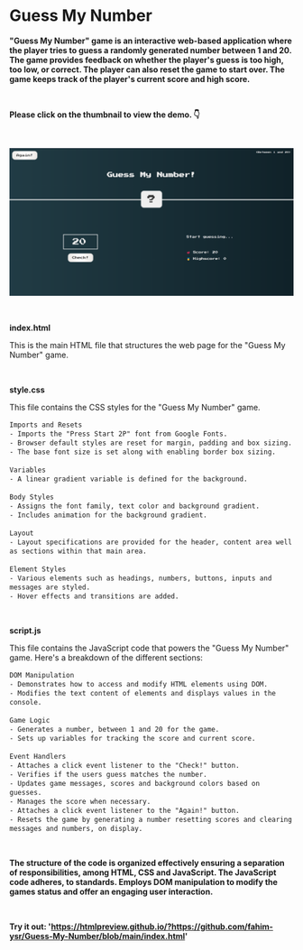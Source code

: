 # Guess My Number

**"Guess My Number" game is an interactive web-based application where the player tries to guess a randomly generated number between 1 and 20. The game provides feedback on whether the player's guess is too high, too low, or correct. The player can also reset the game to start over. The game keeps track of the player's current score and high score.**

<br>

**Please click on the thumbnail to view the demo. 👇**

<br>

[![Watch the video](demo.png)](https://youtu.be/iXaBQ1874bM)

</br>

**index.html**

This is the main HTML file that structures the web page for the "Guess My Number" game.

<br>

**style.css**

This file contains the CSS styles for the "Guess My Number" game.

    Imports and Resets
    - Imports the "Press Start 2P" font from Google Fonts.
    - Browser default styles are reset for margin, padding and box sizing.
    - The base font size is set along with enabling border box sizing.

    Variables
    - A linear gradient variable is defined for the background.

    Body Styles
    - Assigns the font family, text color and background gradient.
    - Includes animation for the background gradient.

    Layout
    - Layout specifications are provided for the header, content area well as sections within that main area.

    Element Styles
    - Various elements such as headings, numbers, buttons, inputs and messages are styled.
    - Hover effects and transitions are added.
<br>

**script.js**

This file contains the JavaScript code that powers the "Guess My Number" game. Here's a breakdown of the different sections:

    DOM Manipulation
    - Demonstrates how to access and modify HTML elements using DOM.
    - Modifies the text content of elements and displays values in the console.

    Game Logic
    - Generates a number, between 1 and 20 for the game.
    - Sets up variables for tracking the score and current score.

    Event Handlers
    - Attaches a click event listener to the "Check!" button.
    - Verifies if the users guess matches the number.
    - Updates game messages, scores and background colors based on guesses.
    - Manages the score when necessary.
    - Attaches a click event listener to the "Again!" button.
    - Resets the game by generating a number resetting scores and clearing messages and numbers, on display.

<br>

**The structure of the code is organized effectively ensuring a separation of responsibilities, among HTML, CSS and JavaScript. The JavaScript code adheres, to standards. Employs DOM manipulation to modify the games status and offer an engaging user interaction.**

<br>

**Try it out: 'https://htmlpreview.github.io/?https://github.com/fahim-ysr/Guess-My-Number/blob/main/index.html'**
